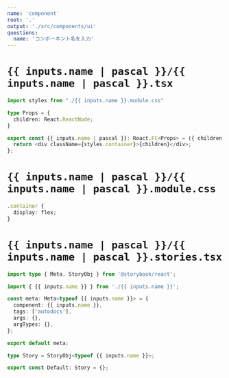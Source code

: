 ```yaml
---
name: 'component'
root: '.'
output: './src/components/ui'
questions:
  name: 'コンポーネント名を入力'
---
```


# `{{ inputs.name | pascal }}/{{ inputs.name | pascal }}.tsx`

```typescript
import styles from "./{{ inputs.name }}.module.css"

type Props = {
  children: React.ReactNode;
}

export const {{ inputs.name | pascal }}: React.FC<Props> = ({ children }) => {
  return <div className={styles.container}>{children}</div>;
};
```

# `{{ inputs.name | pascal }}/{{ inputs.name | pascal }}.module.css`

```typescript
.container {
  display: flex;
}
```

# `{{ inputs.name | pascal }}/{{ inputs.name | pascal }}.stories.tsx`

```typescript
import type { Meta, StoryObj } from '@storybook/react';

import { {{ inputs.name }} } from './{{ inputs.name }}';

const meta: Meta<typeof {{ inputs.name }}> = {
  component: {{ inputs.name }},
  tags: ['autodocs'],
  args: {},
  argTypes: {},
};

export default meta;

type Story = StoryObj<typeof {{ inputs.name }}>;

export const Default: Story = {};
```
